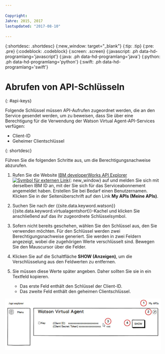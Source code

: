```yaml
---

Copyright:
Jahre: 2015, 2017
lastupdated: "2017-08-10"

---
```


{:shortdesc: .shortdesc}
{:new_window: target="_blank"}
{:tip: .tip}
{:pre: .pre}
{:codeblock: .codeblock}
{:screen: .screen}
{:javascript: .ph data-hd-programlang='javascript'}
{:java: .ph data-hd-programlang='java'}
{:python: .ph data-hd-programlang='python'}
{:swift: .ph data-hd-programlang='swift'}

# Abrufen von API-Schlüsseln
{: #api-keys}

Folgende Schlüssel müssen API-Aufrufen zugeordnet werden, die an den Service gesendet werden, um zu beweisen, dass Sie über eine Berechtigung für die Verwendung der Watson Virtual Agent-API-Services verfügen:

- Client-ID
- Geheimer Clientschlüssel

{: shortdesc}

Führen Sie die folgenden Schritte aus, um die Berechtigungsnachweise abzurufen.

1.  Rufen Sie die Website [IBM developerWorks API Explorer ![Symbol für externen Link](../../icons/launch-glyph.svg "Symbol für externen Link")](https://developer.ibm.com/api/ "Symbol für externen Link"){: new_window} auf und melden Sie sich mit derselben IBM ID an, mit der Sie sich für das Serviceabonnement angemeldet haben. Erstellen Sie bei Bedarf einen Benutzernamen. Klicken Sie in der Seitenüberschrift auf den Link **My APIs (Meine APIs)**.

1.  Suchen Sie nach der {{site.data.keyword.watson}} {{site.data.keyword.virtualagentshort}}-Kachel und klicken Sie anschließend auf das ihr zugeordnete Schlüsselsymbol.

1.  Sofern nicht bereits geschehen, wählen Sie den Schlüssel aus, den Sie verwenden möchten. Für den Schlüssel werden zwei Berechtigungsnachweise generiert. Sie werden in zwei Feldern angezeigt, wobei die zugehörigen Werte verschlüsselt sind. Bewegen Sie den Mauscursor über die Felder.

1.  Klicken Sie auf die Schaltfläche **SHOW (Anzeigen)**, um die Verschlüsselung aus den Feldwerten zu entfernen.

1.  Sie müssen diese Werte später angeben. Daher sollten Sie sie in ein Textfeld kopieren.
    - Das erste Feld enthält den Schlüssel der Client-ID.
    - Das zweite Feld enthält den geheimen Clientschlüssel.

  ![Knoten hinzufügen](images/api-explorer.jpg)

